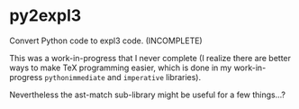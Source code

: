 # py2expl3
Convert Python code to expl3 code. (INCOMPLETE)

This was a work-in-progress that I never complete
(I realize there are better ways to make TeX programming easier, which is done in my work-in-progress `pythonimmediate` and
`imperative` libraries).

Nevertheless the ast-match sub-library might be useful for a few things...?



